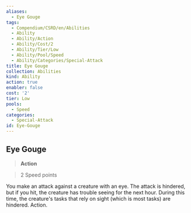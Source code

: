 ```yaml
---
aliases:
  - Eye Gouge
tags:
  - Compendium/CSRD/en/Abilities
  - Ability
  - Ability/Action
  - Ability/Cost/2
  - Ability/Tier/Low
  - Ability/Pool/Speed
  - Ability/Categories/Special-Attack
title: Eye Gouge
collection: Abilities
kind: Ability
action: true
enabler: false
cost: '2'
tier: Low
pools:
  - Speed
categories:
  - Special-Attack
id: Eye-Gouge
---
```

## Eye Gouge    
>**Action**    
>2 Speed points  
    
You make an attack against a creature with an eye. The attack is hindered, but if you hit, the creature has trouble seeing for the next hour. During this time, the creature's tasks that rely on sight (which is most tasks) are hindered. Action.
